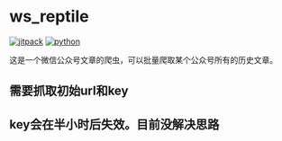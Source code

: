 # ws_reptile
[![jitpack](https://jitpack.io/v/cfq086/ws_reptile.svg)](https://jitpack.io/#cfq086/ws_reptile/) 
[![python](https://img.shields.io/badge/python-3.6%7C3.7%7C3.8-blue.svg)](https://jitpack.io/#cfq086/ws_reptile/) 

这是一个微信公众号文章的爬虫，可以批量爬取某个公众号所有的历史文章。

## 需要抓取初始url和key
## key会在半小时后失效。目前没解决思路
